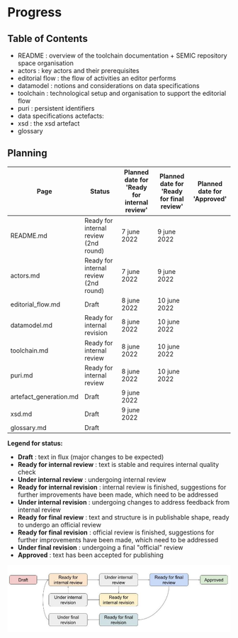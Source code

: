 # Progress 

## Table of Contents

 - README : overview of the toolchain documentation + SEMIC repository space organisation 
 - actors : key actors and their prerequisites
 - editorial flow : the flow of activities an editor performs
 - datamodel : notions and considerations on data specifications
 - toolchain : technological setup and organisation to support the editorial flow
 - puri : persistent identifiers
 - data specifications actefacts:
 - xsd : the xsd artefact
 - glossary 

## Planning

| Page | Status| Planned date for<BR>'Ready for internal review' | Planned date for<BR>'Ready for final review' | Planned date for <BR>'Approved' |
| ---- | ---- | ---- | ---- | ---- | 
| README.md | Ready for internal review (2nd round) | 7 june 2022 | 9 june 2022 | |
| actors.md | Ready for internal review (2nd round) | 7 june 2022 | 9 june 2022 | |
| editorial_flow.md | Draft | 8 june 2022 | 10 june 2022 | |
| datamodel.md | Ready for internal revision |  8 june 2022 | 10 june 2022 | |
| toolchain.md | Ready for internal review |  8 june 2022 | 10 june 2022 | |
| puri.md | Ready for internal review | 8 june 2022 | 10 june 2022 | |
| artefact_generation.md | Draft | 9 june 2022 | | |
| xsd.md | Draft  | 9 june 2022 | |
| glossary.md | Draft | |



**Legend for status:**

 - **Draft** : text in flux (major changes to be expected)
 - **Ready for internal review** : text is stable and requires internal quality check
 - **Under internal review** : undergoing internal review
 - **Ready for internal revision** : internal review is finished, suggestions for further improvements have been made, which need to be addressed
 - **Under internal revision** : undergoing changes to address feedback from internal review
 - **Ready for final review** : text and structure is in publishable shape, ready to undergo an official review
 - **Ready for final revision** : official review is finished, suggestions for further improvements have been made, which need to be addressed
 - **Under final revision** : undergoing a final "official" review
 - **Approved** : text has been accepted for publishing

![status-change-overview.jpg](./images/status-change-overview.jpg)